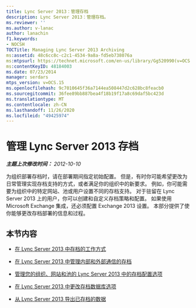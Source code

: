 ```yaml
---
title: Lync Server 2013：管理存档
description: Lync Server 2013：管理存档。
ms.reviewer: ''
ms.author: v-lanac
author: lanachin
f1.keywords:
- NOCSH
TOCTitle: Managing Lync Server 2013 Archiving
ms:assetid: 48c6cc8c-c2c1-4534-9a8a-fd5eb738076a
ms:mtpsurl: https://technet.microsoft.com/en-us/library/Gg520990(v=OCS.15)
ms:contentKeyID: 48184003
ms.date: 07/23/2014
manager: serdars
mtps_version: v=OCS.15
ms.openlocfilehash: 9c7010645f36a7144ea508447d2c628bc8feacb0
ms.sourcegitcommit: 36fee89bb887bea4f18b19f17a8c69daf5bc423d
ms.translationtype: MT
ms.contentlocale: zh-CN
ms.lasthandoff: 11/26/2020
ms.locfileid: "49425974"
---
```

# <a name="managing-lync-server-2013-archiving"></a>管理 Lync Server 2013 存档

<div data-xmlns="http://www.w3.org/1999/xhtml">

<div class="topic" data-xmlns="http://www.w3.org/1999/xhtml" data-msxsl="urn:schemas-microsoft-com:xslt" data-cs="https://msdn.microsoft.com/">

<div data-asp="https://msdn2.microsoft.com/asp">



</div>

<div id="mainSection">

<div id="mainBody">

<span> </span>

_**主题上次修改时间：** 2012-10-10_

为组织部署存档时，请在部署期间指定初始配置。 但是，有时你可能希望更改为日常管理实现存档支持的方式，或者满足你的组织中的新要求。 例如，你可能需要为组织中的特定网站、池或用户设置不同的存档支持。 对于驻留在 Lync Server 2013 上的用户，你可以创建和自定义存档策略和配置。 如果使用 Microsoft Exchange 集成，还必须配置 Exchange 2013 设置。 本部分提供了使你能够更改存档部署的信息和过程。

<div>

## <a name="in-this-section"></a>本节内容

  - [在 Lync Server 2013 中存档的工作方式](lync-server-2013-how-archiving-works.md)

  - [在 Lync Server 2013 中管理内部和外部通信的存档](lync-server-2013-managing-the-archiving-of-internal-and-external-communications.md)

  - [管理您的组织、网站和池的 Lync Server 2013 中的存档配置选项](lync-server-2013-managing-archiving-configuration-options-for-your-organization-sites-and-pools.md)

  - [在 Lync Server 2013 中更改存档数据库选项](lync-server-2013-changing-archiving-database-options.md)

  - [从 Lync Server 2013 导出已存档的数据](lync-server-2013-exporting-archived-data.md)

</div>

</div>

<span> </span>

</div>

</div>

</div>

